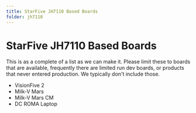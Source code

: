 ```yaml
---
title: StarFive JH7110 Based Boards
folder: jh7110
---
```


# StarFive JH7110 Based Boards

This is as a complete of a list as we can make it. Please limit these to boards that are available, frequently there are limited run dev boards, or products that never entered production. We typically don't include those.

* VisionFive 2
* Milk-V Mars
* Milk-V Mars CM
* DC ROMA Laptop